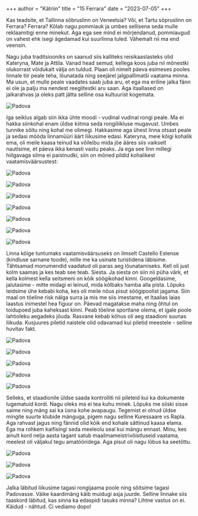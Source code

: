 +++
author = "Kätriin"
title = "15 Ferrara"
date = "2023-07-05"
+++

Kas teadsite, et Tallinna sõbruslinn on Veneetsia? Või, et Tartu sõpruslinn on Ferrara? Ferrara? Kõlab nagu pommiauk ja umbes sellisena seda mulle reklaamitigi enne minekut. Aga ega see mind ei mörjendanud, pommiaugud on vahest ehk isegi ägedamad kui suurlinna tuled. Vähemalt nii ma end veensin.

Nagu juba traditsiooniks on saanud siis kalliteks reisikaaslasteks olid Kateryna, Mate ja Attila. Vanad head semud, kellega koos juba nii mõnestki olukorrast võidukalt välja on tuldud. Plaan oli nimelt päeva esimeses pooles linnale tiir peale teha, lõunatada ning seejärel jalgpallimatši vaatama minna. Ma usun, et mulle peale vaadates saab juba aru, et ega ma eriline jalka fänn ei ole ja palju ma nendest reeglitestki aru saan. Aga itaallased on jalkarahvas ja oleks patt jätta  selline osa kultuurist kogemata. 

![Padova](/images/15-1.jpg)

Iga seiklus algab siin ikka ühte moodi - vudinal vudinal rongi peale. Ma ei hakka siinkohal enam üldse kiitma seda rongiliikluse mugavust. Umbes tunnike sõitu ning kohal me olimegi. Hakkasime aga ühest linna otsast peale ja sedasi mööda linnamüüri äärt liikusime edasi. Kateryna, meie kõigi kohalik ema, oli meile kaasa teinud ka võileibu mida jõe ääres siis vaikselt nautisime, et päeva ikka kenasti vastu peaks. Ja ega see linn millegi hiilgavaga silma ei paistnudki, siin on mõned pildid kohalikest vaatamisväärsustest:

![Padova](/images/15-2.jpg)

![Padova](/images/15-3.JPG)

![Padova](/images/15-4.jpg)

![Padova](/images/15-5.JPG)

![Padova](/images/15-6.JPG)

![Padova](/images/15-7.jpg)

![Padova](/images/15-16.jpg)

Linna kõige tuntumaks vaatamisväärsuseks on ilmselt Castello Estense (kindluse sarnane toode), mille me ka usinate turistidena läbisime. Tähtsamad monumendid vaadatud oli paras aeg lõunatamiseks. Kell oli just kolm saamas ja kes teab see teab. Siesta. Ja siesta on siin nii püha värk, et kella kolmest kella seitsmeni on kõik söögikohad kinni. Googeldasime, jalutasime - mitte midagi ei leinud, mida kõlbaks hamba alla pista. Lõpuks leidsime ühe kebabi koha, kes oli meile nõus pisut söögipoolist jagama. Siin maal on tõeline risk nälga surra ja mis me siis imestame, et Itaalias laias laastus inimestel hea figuur on. Päevad magatakse maha ning õhtul on toidupoed juba kaheksast kinni. Peab tõeline sportlane olema, et igale poole lahtioleku aegadeks jõuda. Rasvane kebab kõhus oli aeg staadioni suunas liikuda. Kusjuures piletid naistele olid odavamad kui piletid meestele - selline huvitav fakt.

![Padova](/images/15-8.JPG)

![Padova](/images/15-9.jpg)

![Padova](/images/15-10.JPG)

![Padova](/images/15-11.JPG)

![Padova](/images/15-12.jpg)

Selleks, et staadionile üldse saada kontrolliti nii pileteid kui ka dokumente lugematuid kordi. Nagu oleks ma ei tea kuhu minek. Lõpuks me siiski sisse saime ning mäng sai ka üsna kohe avapaugu. Tegemist ei olnud üldse mingite suurte klubide mänguga, pigem nagu selline Kuressaare vs Rapla. Aga rahvast jagus ning fännid olid kõik end kohale sättinud kaasa elama. Ega ma rohkem kaifisingi seda meeleolu seal kui mängu ennast. Minu, kes ainult kord nelja aasta tagant satub maailmameistrivõistluseid vaatama, meelest oli väljakul tegu amatööridega. Aga pisut oli nagu lõbus ka seetõttu. 

![Padova](/images/15-13.jpg)

![Padova](/images/15-14.jpg)

![Padova](/images/15-15.jpg)

Jalka läbitud liikusime tagasi rongijaama poole ning sõitsime tagasi Padovasse. Väike kaardimäng käib muidugi asja juurde. Selline linnake siis taaskord läbitud, kas sinna ka edaspidi tasuks minna? Lihtne vastus on ei. Käidud - nähtud. Ci vediamo dopo!

